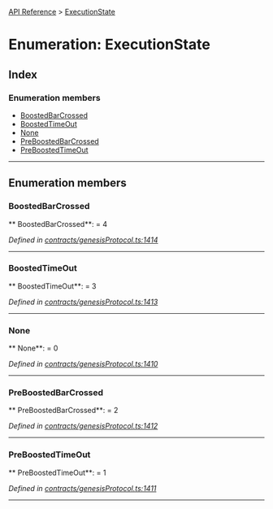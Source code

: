 [API Reference](../README.md) > [ExecutionState](../enums/ExecutionState.md)



# Enumeration: ExecutionState

## Index

### Enumeration members

* [BoostedBarCrossed](ExecutionState.md#BoostedBarCrossed)
* [BoostedTimeOut](ExecutionState.md#BoostedTimeOut)
* [None](ExecutionState.md#None)
* [PreBoostedBarCrossed](ExecutionState.md#PreBoostedBarCrossed)
* [PreBoostedTimeOut](ExecutionState.md#PreBoostedTimeOut)



---
## Enumeration members
<a id="BoostedBarCrossed"></a>

###  BoostedBarCrossed

** BoostedBarCrossed**:    = 4

*Defined in [contracts/genesisProtocol.ts:1414](https://github.com/daostack/arc.js/blob/caacbb2/lib/contracts/genesisProtocol.ts#L1414)*





___

<a id="BoostedTimeOut"></a>

###  BoostedTimeOut

** BoostedTimeOut**:    = 3

*Defined in [contracts/genesisProtocol.ts:1413](https://github.com/daostack/arc.js/blob/caacbb2/lib/contracts/genesisProtocol.ts#L1413)*





___

<a id="None"></a>

###  None

** None**:    = 0

*Defined in [contracts/genesisProtocol.ts:1410](https://github.com/daostack/arc.js/blob/caacbb2/lib/contracts/genesisProtocol.ts#L1410)*





___

<a id="PreBoostedBarCrossed"></a>

###  PreBoostedBarCrossed

** PreBoostedBarCrossed**:    = 2

*Defined in [contracts/genesisProtocol.ts:1412](https://github.com/daostack/arc.js/blob/caacbb2/lib/contracts/genesisProtocol.ts#L1412)*





___

<a id="PreBoostedTimeOut"></a>

###  PreBoostedTimeOut

** PreBoostedTimeOut**:    = 1

*Defined in [contracts/genesisProtocol.ts:1411](https://github.com/daostack/arc.js/blob/caacbb2/lib/contracts/genesisProtocol.ts#L1411)*





___


